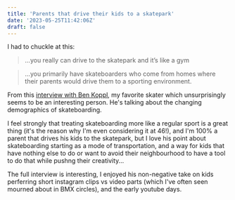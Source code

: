 ```yaml
---
title: 'Parents that drive their kids to a skatepark'
date: '2023-05-25T11:42:06Z'
draft: false
---
```


I had to chuckle at this:

> ...you really can drive to the skatepark and it’s like a gym

> ...you primarily have skateboarders who come from homes where their parents would drive them to a sporting environment.

From this [interview with Ben
Koppl](https://www.skateism.com/ben-koppl-hates-being-famous-online/), my
favorite skater which unsurprisingly seems to be an interesting person. He's
talking about the changing demographics of skateboarding. 

I feel strongly that treating skateboarding more like a regular sport is a
great thing (it's the reason why I'm even considering it at 46!), and I'm 100% a
parent that drives his kids to the skatepark, but I love his point about
skateboarding starting as a mode of transportation, and a way for kids that have
nothing else to do or want to avoid their neighbourhood to have a tool to do
that while pushng their creativity...

The full interview is interesting, I enjoyed his non-negative take on kids
perferring short instagram clips vs video parts (which I've often seen mourned
about in BMX circles), and the early youtube days. 



